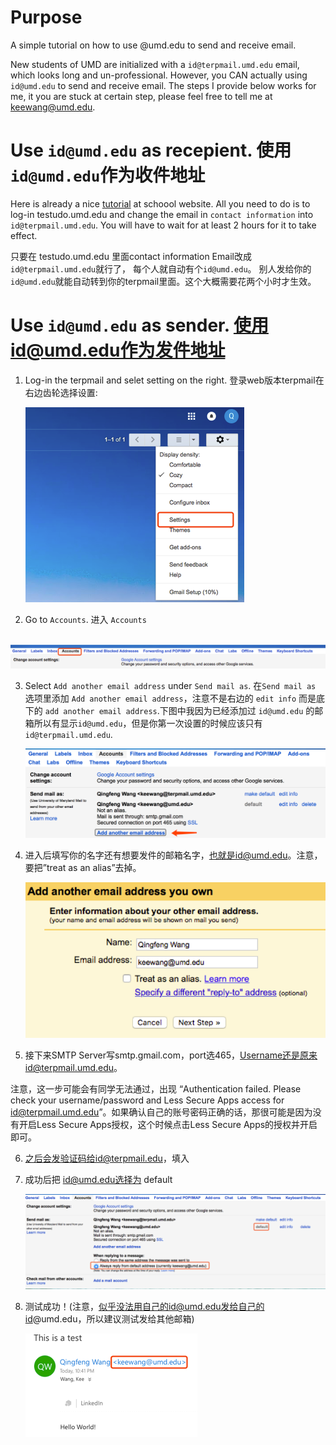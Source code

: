 # Purpose
A simple tutorial on how to use @umd.edu to send and receive email.

New students of UMD are initialized with a  `id@terpmail.umd.edu` email, which looks long and un-professional. However, you CAN actually using `id@umd.edu` to send and receive email. The steps I provide below works for me, it you are stuck at certain step, please feel free to tell me at keewang@umd.edu.


# Use `id@umd.edu` as recepient. 使用`id@umd.edu`作为收件地址

Here is already a nice [tutorial](https://umd.service-now.com/itsc?id=kb_article&sys_id=eea6516337a8420041271f9543990ec4) at schoool website. All you need to do is to log-in testudo.umd.edu and change the  email in `contact information` into `id@terpmail.umd.edu`. You will have to wait for at least 2 hours for it to take effect.

只要在 testudo.umd.edu 里面contact information Email改成`id@terpmail.umd.edu`就行了， 每个人就自动有个`id@umd.edu`。 别人发给你的`id@umd.edu`就能自动转到你的terpmail里面。这个大概需要花两个小时才生效。


# Use `id@umd.edu` as sender. 使用id@umd.edu作为发件地址

1. Log-in the terpmail and selet setting on the right. 登录web版本terpmail在右边齿轮选择设置:

    ![Image1 of Tutorial](https://github.com/Kee-Wang/UmdEduMail/blob/master/iamges/1.png)


2. Go to `Accounts`. 进入 `Accounts`

    ![Image1 of Tutorial](https://github.com/Kee-Wang/UmdEduMail/blob/master/iamges/2.png)
    
    
3. Select `Add another email address` under `Send mail as`. 在`Send mail as` 选项里添加 `Add another email address`，注意不是右边的 `edit info` 而是底下的 `add another email address`.下图中我因为已经添加过 `id@umd.edu` 的邮箱所以有显示`id@umd.edu`，但是你第一次设置的时候应该只有`id@terpmail.umd.edu`.

    ![Image3 of Tutorial](https://github.com/Kee-Wang/UmdEduMail/blob/master/iamges/3.png)
  
  
4. 进入后填写你的名字还有想要发件的邮箱名字，也就是id@umd.edu。注意，要把”treat as an alias”去掉。

    ![Image3 of Tutorial](https://github.com/Kee-Wang/UmdEduMail/blob/master/iamges/4.png)
  
  
  
5. 接下来SMTP Server写smtp.gmail.com，port选465，Username还是原来id@terpmail.umd.edu。

注意，这一步可能会有同学无法通过，出现 “Authentication failed. Please check your username/password and Less Secure Apps access for id@terpmail.umd.edu”。如果确认自己的账号密码正确的话，那很可能是因为没有开启Less Secure Apps授权，这个时候点击Less Secure Apps的授权并开启即可。


6. 之后会发验证码给id@terpmail.edu，填入


7. 成功后把 id@umd.edu选择为 default 

    ![Image3 of Tutorial](https://github.com/Kee-Wang/UmdEduMail/blob/master/iamges/5.png)
  
8. 测试成功！(注意，似乎没法用自己的id@umd.edu发给自己的id@umd.edu，所以建议测试发给其他邮箱)

    ![Image3 of Tutorial](https://github.com/Kee-Wang/UmdEduMail/blob/master/iamges/6.png)
  



